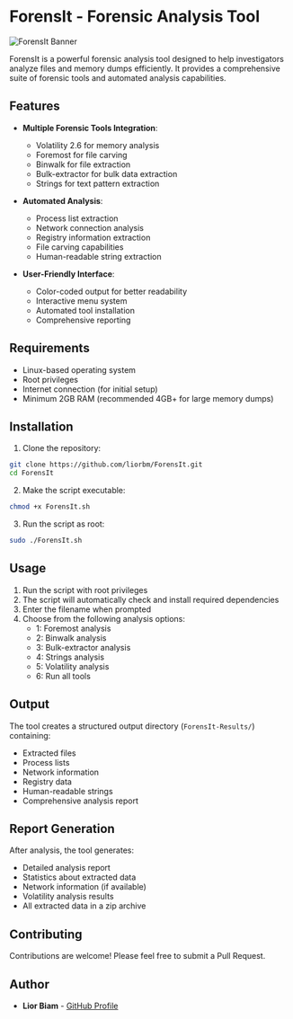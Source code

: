 # ForensIt - Forensic Analysis Tool

![ForensIt Banner](https://img.shields.io/badge/ForensIt-v1.00-blue)

ForensIt is a powerful forensic analysis tool designed to help investigators analyze files and memory dumps efficiently. It provides a comprehensive suite of forensic tools and automated analysis capabilities.

## Features

- **Multiple Forensic Tools Integration**:
  - Volatility 2.6 for memory analysis
  - Foremost for file carving
  - Binwalk for file extraction
  - Bulk-extractor for bulk data extraction
  - Strings for text pattern extraction

- **Automated Analysis**:
  - Process list extraction
  - Network connection analysis
  - Registry information extraction
  - File carving capabilities
  - Human-readable string extraction

- **User-Friendly Interface**:
  - Color-coded output for better readability
  - Interactive menu system
  - Automated tool installation
  - Comprehensive reporting

## Requirements

- Linux-based operating system
- Root privileges
- Internet connection (for initial setup)
- Minimum 2GB RAM (recommended 4GB+ for large memory dumps)

## Installation

1. Clone the repository:
```bash
git clone https://github.com/liorbm/ForensIt.git
cd ForensIt
```

2. Make the script executable:
```bash
chmod +x ForensIt.sh
```

3. Run the script as root:
```bash
sudo ./ForensIt.sh
```

## Usage

1. Run the script with root privileges
2. The script will automatically check and install required dependencies
3. Enter the filename when prompted
4. Choose from the following analysis options:
   - 1: Foremost analysis
   - 2: Binwalk analysis
   - 3: Bulk-extractor analysis
   - 4: Strings analysis
   - 5: Volatility analysis
   - 6: Run all tools

## Output

The tool creates a structured output directory (`ForensIt-Results/`) containing:
- Extracted files
- Process lists
- Network information
- Registry data
- Human-readable strings
- Comprehensive analysis report

## Report Generation

After analysis, the tool generates:
- Detailed analysis report
- Statistics about extracted data
- Network information (if available)
- Volatility analysis results
- All extracted data in a zip archive

## Contributing

Contributions are welcome! Please feel free to submit a Pull Request.


## Author

- **Lior Biam** - [GitHub Profile](https://github.com/liorbm)
